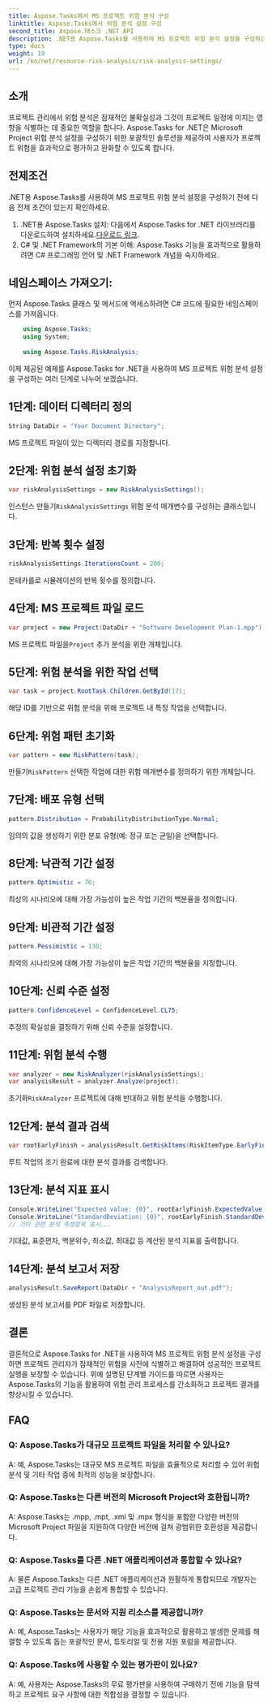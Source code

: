```yaml
---
title: Aspose.Tasks에서 MS 프로젝트 위험 분석 구성
linktitle: Aspose.Tasks에서 위험 분석 설정 구성
second_title: Aspose.태스크 .NET API
description: .NET용 Aspose.Tasks를 사용하여 MS 프로젝트 위험 분석 설정을 구성하는 방법을 알아보세요. 고급 위험 평가 기술로 프로젝트 관리 효율성을 향상시킵니다.
type: docs
weight: 19
url: /ko/net/resource-risk-analysis/risk-analysis-settings/
---
```

## 소개
프로젝트 관리에서 위험 분석은 잠재적인 불확실성과 그것이 프로젝트 일정에 미치는 영향을 식별하는 데 중요한 역할을 합니다. Aspose.Tasks for .NET은 Microsoft Project 위험 분석 설정을 구성하기 위한 포괄적인 솔루션을 제공하여 사용자가 프로젝트 위험을 효과적으로 평가하고 완화할 수 있도록 합니다.
## 전제조건

.NET용 Aspose.Tasks를 사용하여 MS 프로젝트 위험 분석 설정을 구성하기 전에 다음 전제 조건이 있는지 확인하세요.
1.  .NET용 Aspose.Tasks 설치: 다음에서 Aspose.Tasks for .NET 라이브러리를 다운로드하여 설치하세요.[다운로드 링크](https://releases.aspose.com/tasks/net/).
2. C# 및 .NET Framework의 기본 이해: Aspose.Tasks 기능을 효과적으로 활용하려면 C# 프로그래밍 언어 및 .NET Framework 개념을 숙지하세요.

## 네임스페이스 가져오기:
먼저 Aspose.Tasks 클래스 및 메서드에 액세스하려면 C# 코드에 필요한 네임스페이스를 가져옵니다.
```csharp
    using Aspose.Tasks;
    using System;
    
    using Aspose.Tasks.RiskAnalysis;
```

이제 제공된 예제를 Aspose.Tasks for .NET을 사용하여 MS 프로젝트 위험 분석 설정을 구성하는 여러 단계로 나누어 보겠습니다.
## 1단계: 데이터 디렉터리 정의
```csharp
String DataDir = "Your Document Directory";
```
MS 프로젝트 파일이 있는 디렉터리 경로를 지정합니다.
## 2단계: 위험 분석 설정 초기화
```csharp
var riskAnalysisSettings = new RiskAnalysisSettings();
```
 인스턴스 만들기`RiskAnalysisSettings` 위험 분석 매개변수를 구성하는 클래스입니다.
## 3단계: 반복 횟수 설정
```csharp
riskAnalysisSettings.IterationsCount = 200;
```
몬테카를로 시뮬레이션의 반복 횟수를 정의합니다.
## 4단계: MS 프로젝트 파일 로드
```csharp
var project = new Project(DataDir + "Software Development Plan-1.mpp");
```
 MS 프로젝트 파일을`Project` 추가 분석을 위한 개체입니다.
## 5단계: 위험 분석을 위한 작업 선택
```csharp
var task = project.RootTask.Children.GetById(17);
```
해당 ID를 기반으로 위험 분석을 위해 프로젝트 내 특정 작업을 선택합니다.
## 6단계: 위험 패턴 초기화
```csharp
var pattern = new RiskPattern(task);
```
 만들기`RiskPattern` 선택한 작업에 대한 위험 매개변수를 정의하기 위한 개체입니다.
## 7단계: 배포 유형 선택
```csharp
pattern.Distribution = ProbabilityDistributionType.Normal;
```
임의의 값을 생성하기 위한 분포 유형(예: 정규 또는 균일)을 선택합니다.
## 8단계: 낙관적 기간 설정
```csharp
pattern.Optimistic = 70;
```
최상의 시나리오에 대해 가장 가능성이 높은 작업 기간의 백분율을 정의합니다.
## 9단계: 비관적 기간 설정
```csharp
pattern.Pessimistic = 130;
```
최악의 시나리오에 대해 가장 가능성이 높은 작업 기간의 백분율을 지정합니다.
## 10단계: 신뢰 수준 설정
```csharp
pattern.ConfidenceLevel = ConfidenceLevel.CL75;
```
추정의 확실성을 결정하기 위해 신뢰 수준을 설정합니다.
## 11단계: 위험 분석 수행
```csharp
var analyzer = new RiskAnalyzer(riskAnalysisSettings);
var analysisResult = analyzer.Analyze(project);
```
 초기화`RiskAnalyzer` 프로젝트에 대해 반대하고 위험 분석을 수행합니다.
## 12단계: 분석 결과 검색
```csharp
var rootEarlyFinish = analysisResult.GetRiskItems(RiskItemType.EarlyFinish).Get(project.RootTask);
```
루트 작업의 조기 완료에 대한 분석 결과를 검색합니다.
## 13단계: 분석 지표 표시
```csharp
Console.WriteLine("Expected value: {0}", rootEarlyFinish.ExpectedValue);
Console.WriteLine("StandardDeviation: {0}", rootEarlyFinish.StandardDeviation);
// 기타 관련 분석 측정항목 표시...
```
기대값, 표준편차, 백분위수, 최소값, 최대값 등 계산된 분석 지표를 출력합니다.
## 14단계: 분석 보고서 저장
```csharp
analysisResult.SaveReport(DataDir + "AnalysisReport_out.pdf");
```
생성된 분석 보고서를 PDF 파일로 저장합니다.

## 결론
결론적으로 Aspose.Tasks for .NET을 사용하여 MS 프로젝트 위험 분석 설정을 구성하면 프로젝트 관리자가 잠재적인 위험을 사전에 식별하고 해결하여 성공적인 프로젝트 실행을 보장할 수 있습니다. 위에 설명된 단계별 가이드를 따르면 사용자는 Aspose.Tasks의 기능을 활용하여 위험 관리 프로세스를 간소화하고 프로젝트 결과를 향상시킬 수 있습니다.
## FAQ
### Q: Aspose.Tasks가 대규모 프로젝트 파일을 처리할 수 있나요?
A: 예, Aspose.Tasks는 대규모 MS 프로젝트 파일을 효율적으로 처리할 수 있어 위험 분석 및 기타 작업 중에 최적의 성능을 보장합니다.
### Q: Aspose.Tasks는 다른 버전의 Microsoft Project와 호환됩니까?
A: Aspose.Tasks는 .mpp, .mpt, .xml 및 .mpx 형식을 포함한 다양한 버전의 Microsoft Project 파일을 지원하여 다양한 버전에 걸쳐 광범위한 호환성을 제공합니다.
### Q: Aspose.Tasks를 다른 .NET 애플리케이션과 통합할 수 있나요?
A: 물론 Aspose.Tasks는 다른 .NET 애플리케이션과 원활하게 통합되므로 개발자는 고급 프로젝트 관리 기능을 손쉽게 통합할 수 있습니다.
### Q: Aspose.Tasks는 문서와 지원 리소스를 제공합니까?
A: 예, Aspose.Tasks는 사용자가 해당 기능을 효과적으로 활용하고 발생한 문제를 해결할 수 있도록 돕는 포괄적인 문서, 튜토리얼 및 전용 지원 포럼을 제공합니다.
### Q: Aspose.Tasks에 사용할 수 있는 평가판이 있나요?
A: 예, 사용자는 Aspose.Tasks의 무료 평가판을 사용하여 구매하기 전에 기능을 탐색하고 프로젝트 요구 사항에 대한 적합성을 결정할 수 있습니다.
